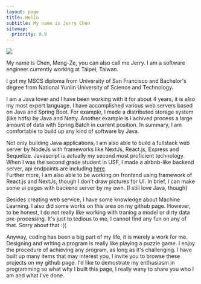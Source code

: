 ```yaml
---
layout: page
title: Hello
subtitle: My name is Jerry Chen
sitemap:
  priority: 0.9
---
```


<img src="{{ '/assets/img/profile.png' | prepend: site.baseurl }}" id="about-img">

<div id="describe-text">
	<p></p>
	<p>My name is Chen, Meng-Ze, you can also call me Jerry. I am a software engineer currently working at Taipei, Taiwan. </p>
	<p>
	I got my MSCS diploma from University of San Francisco and Bachelor's degree from National Yunlin University of Science and Technology.
	</p>
    <p>
    I am a Java lover and I have been working with it for about 4 years, it is also my most expert language. I have accomplished various web servers based on Java and Spring Boot. For example, I made a distributed storage system (like hdfs) by Java and Netty. Another example is I achived process a large amount of data with Spring Batch in current position. In summary, I am comfortable to build up any kind of software by Java.
    </p>
	<p>
    Not only building Java applications, I am also able to build a fullstack web server by NodeJs with frameworks like NextJs, React.js, Express and Sequelize. Javascript is actually my second most proficient technology.
    When I was the second grade student in USF, I made a airbnb-like backend server, api endpoints are including <a href="https://github.com/mchen81/pocket-realtor-backend/tree/main/server/document">here</a>. <br/>
    Further more, I am also able to be working on frontend using framework of React.js and NextJs, though I don't draw pictures for UI. In brief, I can make some ui pages with backend server by my own. (I still love Java, though)
    </p>
	<p>
	Besides creating web service, I have some knowledge about Machine Learning. I also did some works on this area on my github page. However, to be honest, I do not really like working with traning a model or dirty data pre-processing. 
	It's just to tedious to me, I cannot find any fun on any of that. Sorry about that :(( 
	</p>
    <p>
    Anyway, coding has been a big part of my life, it is merely a work for me. Designing and writing a program is really like playing a puzzle game. I enjoy the procedure of achieving any program, as long as it's challenging.
    I have built up many items that may interest you, I invite you to browse these projects on my github page. I'd like to demostrate my enthusiasm in programming so what why I built this page, I really wany to share you who I am and what I've done.
    </p>
</div>
